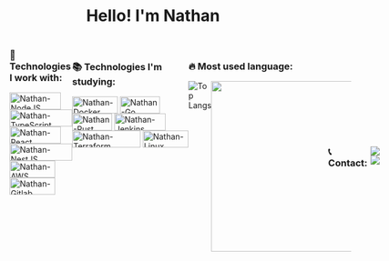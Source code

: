 <h1 align="center">Hello! I'm Nathan</h1>

<div style="display: flex; flex-direction: row; justify-content: space-between;">

  <!-- TECHNOLOGIES I WORK WITH -->
  <div style="width: 45%;">
    <h3 align="start">💼 Technologies I work with:</h3>  
    <div style="display: inline_block">
      <img align="center" alt="Nathan-NodeJS" height="30" width="90" src="https://img.shields.io/badge/NodeJS-339933?style=for-the-badge&logo=node.js&logoColor=white">   
      <img align="center" alt="Nathan-TypeScript" height="30" width="110" src="https://img.shields.io/badge/TypeScript-3178C6?style=for-the-badge&logo=typescript&logoColor=white">    
      <img align="center" alt="Nathan-React" height="30" width="90" src="https://img.shields.io/badge/React-61DAFB?style=for-the-badge&logo=react&logoColor=white">
      <img align="center" alt="Nathan-NestJS" height="30" width="110" src="https://img.shields.io/badge/NestJS-E0234E?style=for-the-badge&logo=nestjs&logoColor=white">
      <img align="center" alt="Nathan-AWS" height="30" width="80" src="https://img.shields.io/badge/AWS-232F3E?style=for-the-badge&logo=amazon-aws&logoColor=white">
      <img align="center" alt="Nathan-Gitlab" height="30" width="80" src="https://img.shields.io/badge/GitLab-FCA121?style=for-the-badge&logo=gitlab&logoColor=white">
    </div>
  </div>

  

<div style="display: flex; flex-direction: row; justify-content: space-between; margin-top: 20px;">

  <!-- TECHNOLOGIES I'M STUDYING -->
  <div style="width: 45%;">
    <h3 align="start">📚 Technologies I'm studying:</h3>
    <div style="display: inline_block">
      <img align="center" alt="Nathan-Docker" height="30" width="80" src="https://img.shields.io/badge/Docker-2496ED?style=for-the-badge&logo=docker&logoColor=white">
      <img align="center" alt="Nathan-Go" height="30" width="70" src="https://img.shields.io/badge/Go-00ADD8?style=for-the-badge&logo=go&logoColor=white">
      <img align="center" alt="Nathan-Rust" height="30" width="70" src="https://img.shields.io/badge/Rust-000000?style=for-the-badge&logo=rust&logoColor=white">
      <img align="center" alt="Nathan-Jenkins" height="30" width="90" src="https://img.shields.io/badge/Jenkins-D24939?style=for-the-badge&logo=jenkins&logoColor=white">
      <img align="center" alt="Nathan-Terraform" height="30" width="120" src="https://img.shields.io/badge/Terraform-623CE4?style=for-the-badge&logo=terraform&logoColor=white">
      <img align="center" alt="Nathan-Linux" height="30" width="80" src="https://img.shields.io/badge/Linux-FCC624?style=for-the-badge&logo=linux&logoColor=black">
    </div>
  </div>

<!-- MOST USED LANGUAGE -->
<div style="width: 45%;">
  <h3 align="start">🔥 Most used language:</h3>
  <div style="display: flex; flex-direction: row;">
    <img src="https://github-readme-stats.vercel.app/api/top-langs/?username=neitanhs&layout=compact&theme=dark" alt="Top Langs" style="max-width: 70%;">
    <img src="https://images-wixmp-ed30a86b8c4ca887773594c2.wixmp.com/f/c83c004e-1370-4756-88e5-4071de797088/dfwtrdo-80c5b3ae-615f-4074-9f0e-c772659e4e79.gif?token=eyJ0eXAiOiJKV1QiLCJhbGciOiJIUzI1NiJ9.eyJzdWIiOiJ1cm46YXBwOjdlMGQxODg5ODIyNjQzNzNhNWYwZDQxNWVhMGQyNmUwIiwiaXNzIjoidXJuOmFwcDo3ZTBkMTg4OTgyMjY0MzczYTVmMGQ0MTVlYTBkMjZlMCIsIm9iaiI6W1t7InBhdGgiOiJcL2ZcL2M4M2MwMDRlLTEzNzAtNDc1Ni04OGU1LTQwNzFkZTc5NzA4OFwvZGZ3dHJkby04MGM1YjNhZS02MTVmLTQwNzQtOWYwZS1jNzcyNjU5ZTRlNzkuZ2lmIn1dXSwiYXVkIjpbInVybjpzZXJ2aWNlOmZpbGUuZG93bmxvYWQiXX0.3iKkKrjeG6eQFUmlq4I48HZ51hGyHGd_qHBelGyZuRo" style="width: 300px; height: auto;">
  </div>
</div>

<div style="text-align: center; display: flex; align-items: center; justify-content: center; margin-top: 20px;">   
      <h3 align="start">📞 Contact:</h3>

  <a href="mailto:nathanhs002@gmail.com"><img src="https://img.shields.io/badge/-Gmail-%23D14836?style=for-the-badge&logo=gmail&logoColor=white" target="_blank"></a>
  <a href="https://www.linkedin.com/in/nathan-henrique-santos/" target="_blank"><img src="https://img.shields.io/badge/-LinkedIn-%230A66C2?style=for-the-badge&logo=linkedin&logoColor=white" target="_blank"></a>    
</div>
